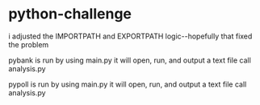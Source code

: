# python-challenge

i adjusted the IMPORTPATH and EXPORTPATH logic--hopefully that fixed the problem

pybank is run by using main.py
it will open, run, and output a text file call analysis.py

pypoll is run by using main.py
it will open, run, and output a text file call analysis.py